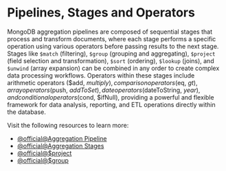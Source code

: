 # Pipelines, Stages and Operators

MongoDB aggregation pipelines are composed of sequential stages that process and transform documents, where each stage performs a specific operation using various operators before passing results to the next stage. Stages like `$match` (filtering), `$group` (grouping and aggregating), `$project` (field selection and transformation), `$sort` (ordering), `$lookup` (joins), and `$unwind` (array expansion) can be combined in any order to create complex data processing workflows. Operators within these stages include arithmetic operators ($add, $multiply), comparison operators ($eq, $gt), array operators ($push, $addToSet), date operators ($dateToString, $year), and conditional operators ($cond, $ifNull), providing a powerful and flexible framework for data analysis, reporting, and ETL operations directly within the database.

Visit the following resources to learn more:

- [@official@Aggregation Pipeline](https://www.mongodb.com/docs/manual/core/aggregation-pipeline/)
- [@official@Aggregation Stages](https://www.mongodb.com/docs/manual/reference/operator/aggregation-pipeline/)
- [@official@\$project](https://www.mongodb.com/docs/manual/reference/operator/aggregation/project/)
- [@official@\$group](https://www.mongodb.com/docs/manual/reference/operator/aggregation/group/)
